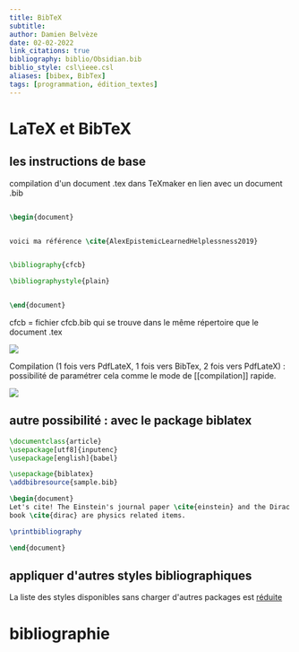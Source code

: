 ```yaml
---
title: BibTeX
subtitle:
author: Damien Belvèze
date: 02-02-2022
link_citations: true
bibliography: biblio/Obsidian.bib
biblio_style: csl\ieee.csl
aliases: [bibex, BibTex]
tags: [programmation, édition_textes]
---
```


# LaTeX et BibTeX
## les instructions de base

compilation d'un document .tex dans TeXmaker en lien avec un document .bib

``````latex

\begin{document}


voici ma référence \cite{AlexEpistemicLearnedHelplessness2019}


\bibliography{cfcb}

\bibliographystyle{plain}


\end{document}

``````

cfcb = fichier cfcb.bib qui se trouve dans le même répertoire que le document .tex

![](latex_bibtex1.png)

Compilation (1 fois vers PdfLateX, 1 fois vers BibTex, 2 fois vers PdfLateX) : possibilité de paramétrer cela comme le mode de [[compilation]] rapide.

![](latex_bibtex2.png)

## autre possibilité : avec le package biblatex

``````latex
\documentclass{article}
\usepackage[utf8]{inputenc}
\usepackage[english]{babel}

\usepackage{biblatex}
\addbibresource{sample.bib}

\begin{document}
Let's cite! The Einstein's journal paper \cite{einstein} and the Dirac's 
book \cite{dirac} are physics related items. 

\printbibliography

\end{document}
``````


## appliquer d'autres styles bibliographiques

La liste des styles disponibles sans charger d'autres packages est [réduite](https://www.overleaf.com/learn/latex/Bibtex_bibliography_styles)


# bibliographie

